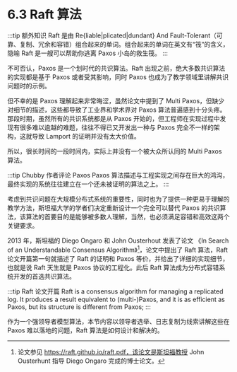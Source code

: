 # 6.3 Raft 算法

:::tip 额外知识
Raft 是由 Re{liable|plicated|dundant} And Fault-Tolerant（可靠、复制、冗余和容错）组合起来的单词。组合起来的单词在英文有“筏”的含义，隐喻 Raft 是一艘可以帮助你逃离 Paxos 小岛的救生筏。
:::

不可否认，Paxos 是一个划时代的共识算法。Raft 出现之前，绝大多数共识算法的实现都是基于 Paxos 或者受其影响，同时 Paxos 也成为了教学领域里讲解共识问题时的示例。

但不幸的是 Paxos 理解起来非常晦涩，虽然论文中提到了 Multi Paxos，但缺少对细节的描述，这些都导致了工业界和学术界对 Paxos 算法普遍感到十分头疼。那段时期，虽然所有的共识系统都是从 Paxos 开始的，但工程师在实现过程中发现有很多难以逾越的难题，往往不得已又开发出一种与 Paxos 完全不一样的架构，这就导致 Lamport 的证明并没有太大价值。

所以，很长时间的一段时间内，实际上并没有一个被大众所认同的 Multi Paxos 算法。

:::tip Chubby 作者评论 Paxos
Paxos 算法描述与工程实现之间存在巨大的鸿沟，最终实现的系统往往建立在一个还未被证明的算法之上。
:::

考虑到共识问题在大规模分布式系统的重要性，同时也为了提供一种更易于理解的教学方法，斯坦福大学的学者们决定重新设计一个完全可以替代 Paxos 的共识算法，该算法的首要目的是能够被多数人理解，当然，也必须满足容错和高效这两个关键要求。

2013 年，斯坦福的 Diego Ongaro 和 John Ousterhout 发表了论文 《In Search of an Understandable Consensus Algorithm》[^1]，论文中提出了 Raft 算法，Raft 论文开篇第一句就描述了 Raft 的证明和 Paxos 等价，并给出了详细的实现细节，也就是说 Raft 天生就是 Paxos 协议的工程化。此后 Raft 算法成为分布式容错系统开发的首选共识算法。

:::tip Raft 论文开篇
Raft is a consensus algorithm for managing a replicated log. It produces a result equivalent to (multi-)Paxos, and it is as efficient as Paxos, but its structure is different from Paxos;
:::

作为一个强领导者模型算法，本节内容以领导者选举、日志复制为线索讲解这些在 Paxos 难以落地的问题，Raft 算法是如何设计和解决的。

[^1]: 论文参见 https://raft.github.io/raft.pdf，该论文是斯坦福教授 John Ousterhunt 指导 Diego Ongaro 完成的博士论文。